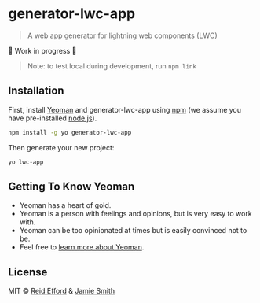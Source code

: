 # generator-lwc-app

> A web app generator for lightning web components (LWC)

🚧 Work in progress 🚧

> Note: to test local during development, run `npm link`

## Installation

First, install [Yeoman](http://yeoman.io) and generator-lwc-app using [npm](https://www.npmjs.com/) (we assume you have pre-installed [node.js](https://nodejs.org/)).

```bash
npm install -g yo generator-lwc-app
```

Then generate your new project:

```bash
yo lwc-app
```

## Getting To Know Yeoman

 * Yeoman has a heart of gold.
 * Yeoman is a person with feelings and opinions, but is very easy to work with.
 * Yeoman can be too opinionated at times but is easily convinced not to be.
 * Feel free to [learn more about Yeoman](http://yeoman.io/).

## License

MIT © [Reid Efford](https://github.com/effordDev) &amp; [Jamie Smith](https://jsmith.dev)


[npm-image]: https://badge.fury.io/js/generator-lwc-app.svg
[npm-url]: https://npmjs.org/package/generator-lwc-app
[travis-image]: https://travis-ci.com/jsmithdev/generator-lwc-app.svg?branch=master
[travis-url]: https://travis-ci.com/jsmithdev/generator-lwc-app
[daviddm-image]: https://david-dm.org/jsmithdev/generator-lwc-app.svg?theme=shields.io
[daviddm-url]: https://david-dm.org/jsmithdev/generator-lwc-app
[coveralls-image]: https://coveralls.io/repos/jsmithdev/generator-lwc-app/badge.svg
[coveralls-url]: https://coveralls.io/r/jsmithdev/generator-lwc-app
